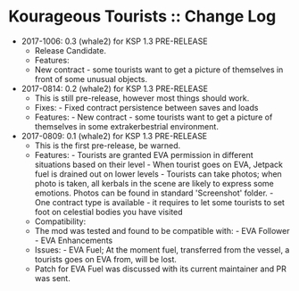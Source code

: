 # Kourageous Tourists :: Change Log

* 2017-1006: 0.3 (whale2) for KSP 1.3 PRE-RELEASE
	+ Release Candidate.
	+ Features:
	+ New contract - some tourists want to get a picture of themselves in front of some unusual objects.
* 2017-0814: 0.2 (whale2) for KSP 1.3 PRE-RELEASE
	+ This is still pre-release, however most things should work.
	+ Fixes:
			- Fixed contract persistence between saves and loads
	+ Features:
			- New contract - some tourists want to get a picture of themselves in some extrakerbestrial environment.
* 2017-0809: 0.1 (whale2) for KSP 1.3 PRE-RELEASE
	+ This is the first pre-release, be warned.
	+ Features:
			- Tourists are granted EVA permission in different situations based on their level
			- When tourist goes on EVA, Jetpack fuel is drained out on lower levels
			- Tourists can take photos; when photo is taken, all kerbals in the scene are likely to express some emotions. Photos can be found in standard 'Screenshot' folder.
			- One contract type is available - it requires to let some tourists to set foot on celestial bodies you have visited
	+ Compatibility:
	+ The mod was tested and found to be compatible with:
			- EVA Follower
			- EVA Enhancements
	+ Issues:
			- EVA Fuel; At the moment fuel, transferred from the vessel, a tourists goes on EVA from, will be lost.
	+ Patch for EVA Fuel was discussed with its current maintainer and PR was sent.
